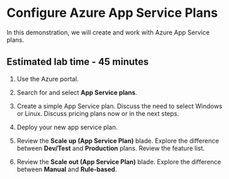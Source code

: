 # Configure Azure App Service Plans

In this demonstration, we will create and work with Azure App Service plans.

## Estimated lab time - 45 minutes

1. Use the Azure portal. 

1. Search for and select **App Service plans**.

1. Create a simple App Service plan. Discuss the need to select Windows or Linux. Discuss pricing plans now or in the next steps. 

1. Deploy your new app service plan. 

1. Review the **Scale up (App Service Plan)** blade. Explore the difference between **Dev/Test** and **Production** plans. Review the feature list. 

1. Review the **Scale out (App Service Plan)** blade. Explore the difference between **Manual** and **Rule-based**. 

